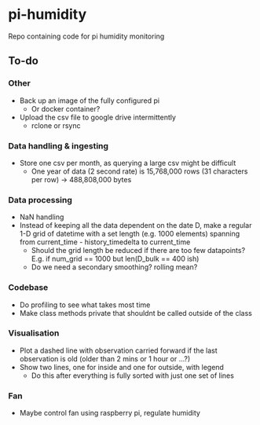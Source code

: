 # pi-humidity
Repo containing code for pi humidity monitoring

## To-do

### Other
- Back up an image of the fully configured pi
  - Or docker container?
- Upload the csv file to google drive intermittently
  - rclone or rsync

### Data handling & ingesting
- Store one csv per month, as querying a large csv might be difficult
  - One year of data (2 second rate) is 15,768,000 rows (31 characters per row) -> 488,808,000‬ bytes

### Data processing
- NaN handling
- Instead of keeping all the data dependent on the date D, make a regular 1-D grid of datetime with a set length (e.g. 1000 elements) spanning from current_time - history_timedelta to current_time
  - Should the grid length be reduced if there are too few datapoints? E.g. if num_grid == 1000 but len(D_bulk == 400 ish)
  - Do we need a secondary smoothing? rolling mean?

### Codebase
- Do profiling to see what takes most time
- Make class methods private that shouldnt be called outside of the class

### Visualisation
- Plot a dashed line with observation carried forward if the last observation is old (older than 2 mins or 1 hour or ...?)
- Show two lines, one for inside and one for outside, with legend
  - Do this after everything is fully sorted with just one set of lines

### Fan
- Maybe control fan using raspberry pi, regulate humidity



